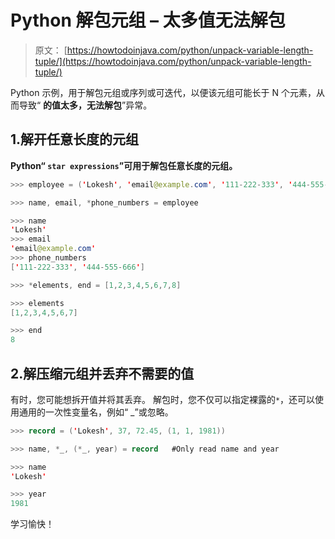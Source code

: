 # Python 解包元组 – 太多值无法解包

> 原文： [https://howtodoinjava.com/python/unpack-variable-length-tuple/](https://howtodoinjava.com/python/unpack-variable-length-tuple/)

Python 示例，用于解包元组或序列或可迭代，以便该元组可能长于 N 个元素，从而导致“ **的值太多，无法解包**”异常。

## 1.解开任意长度的元组

**Python“ `star expressions`”可用于解包任意长度的元组。**

```java
>>> employee = ('Lokesh', 'email@example.com', '111-222-333', '444-555-666')

>>> name, email, *phone_numbers = employee

>>> name
'Lokesh'
>>> email
'email@example.com'
>>> phone_numbers
['111-222-333', '444-555-666']

```

```java
>>> *elements, end = [1,2,3,4,5,6,7,8]

>>> elements
[1,2,3,4,5,6,7]

>>> end
8

```

## 2.解压缩元组并丢弃不需要的值

有时，您可能想拆开值并将其丢弃。 解包时，您不仅可以指定裸露的`*`，还可以使用通用的一次性变量名，例如“ _”或忽略。

```java
>>> record = ('Lokesh', 37, 72.45, (1, 1, 1981))

>>> name, *_, (*_, year) = record	#Only read name and year

>>> name
'Lokesh'

>>> year
1981

```

学习愉快！